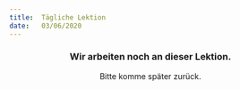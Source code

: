 ```yaml
---
title:  Tägliche Lektion
date:   03/06/2020
---
```


### <center>Wir arbeiten noch an dieser Lektion.</center>
<center>Bitte komme später zurück.</center>